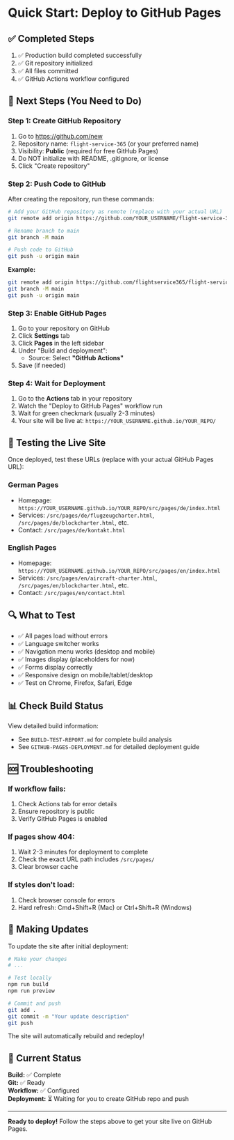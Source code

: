 # Quick Start: Deploy to GitHub Pages

## ✅ Completed Steps

1. ✅ Production build completed successfully
2. ✅ Git repository initialized
3. ✅ All files committed
4. ✅ GitHub Actions workflow configured

## 🚀 Next Steps (You Need to Do)

### Step 1: Create GitHub Repository

1. Go to https://github.com/new
2. Repository name: `flight-service-365` (or your preferred name)
3. Visibility: **Public** (required for free GitHub Pages)
4. Do NOT initialize with README, .gitignore, or license
5. Click "Create repository"

### Step 2: Push Code to GitHub

After creating the repository, run these commands:

```bash
# Add your GitHub repository as remote (replace with your actual URL)
git remote add origin https://github.com/YOUR_USERNAME/flight-service-365.git

# Rename branch to main
git branch -M main

# Push code to GitHub
git push -u origin main
```

**Example:**
```bash
git remote add origin https://github.com/flightservice365/flight-service-365.git
git branch -M main
git push -u origin main
```

### Step 3: Enable GitHub Pages

1. Go to your repository on GitHub
2. Click **Settings** tab
3. Click **Pages** in the left sidebar
4. Under "Build and deployment":
   - Source: Select **"GitHub Actions"**
5. Save (if needed)

### Step 4: Wait for Deployment

1. Go to the **Actions** tab in your repository
2. Watch the "Deploy to GitHub Pages" workflow run
3. Wait for green checkmark (usually 2-3 minutes)
4. Your site will be live at: `https://YOUR_USERNAME.github.io/YOUR_REPO/`

## 🧪 Testing the Live Site

Once deployed, test these URLs (replace with your actual GitHub Pages URL):

### German Pages
- Homepage: `https://YOUR_USERNAME.github.io/YOUR_REPO/src/pages/de/index.html`
- Services: `/src/pages/de/flugzeugcharter.html`, `/src/pages/de/blockcharter.html`, etc.
- Contact: `/src/pages/de/kontakt.html`

### English Pages
- Homepage: `https://YOUR_USERNAME.github.io/YOUR_REPO/src/pages/en/index.html`
- Services: `/src/pages/en/aircraft-charter.html`, `/src/pages/en/blockcharter.html`, etc.
- Contact: `/src/pages/en/contact.html`

## 🔍 What to Test

- ✅ All pages load without errors
- ✅ Language switcher works
- ✅ Navigation menu works (desktop and mobile)
- ✅ Images display (placeholders for now)
- ✅ Forms display correctly
- ✅ Responsive design on mobile/tablet/desktop
- ✅ Test on Chrome, Firefox, Safari, Edge

## 📊 Check Build Status

View detailed build information:
- See `BUILD-TEST-REPORT.md` for complete build analysis
- See `GITHUB-PAGES-DEPLOYMENT.md` for detailed deployment guide

## 🆘 Troubleshooting

### If workflow fails:
1. Check Actions tab for error details
2. Ensure repository is public
3. Verify GitHub Pages is enabled

### If pages show 404:
1. Wait 2-3 minutes for deployment to complete
2. Check the exact URL path includes `/src/pages/`
3. Clear browser cache

### If styles don't load:
1. Check browser console for errors
2. Hard refresh: Cmd+Shift+R (Mac) or Ctrl+Shift+R (Windows)

## 📝 Making Updates

To update the site after initial deployment:

```bash
# Make your changes
# ...

# Test locally
npm run build
npm run preview

# Commit and push
git add .
git commit -m "Your update description"
git push
```

The site will automatically rebuild and redeploy!

## 🎯 Current Status

**Build:** ✅ Complete  
**Git:** ✅ Ready  
**Workflow:** ✅ Configured  
**Deployment:** ⏳ Waiting for you to create GitHub repo and push

---

**Ready to deploy!** Follow the steps above to get your site live on GitHub Pages.
